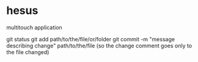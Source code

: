 hesus
=====

multitouch application

git status
git add path/to/the/file/or/folder
git commit -m "message describing change" path/to/the/file (so the change comment goes only to the file changed)
